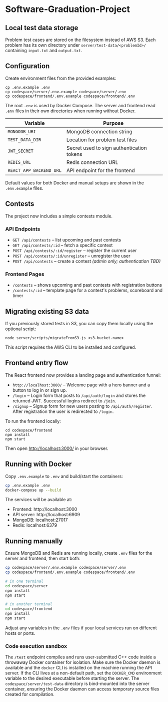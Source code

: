 # Software-Graduation-Project

## Local test data storage

Problem test cases are stored on the filesystem instead of AWS S3. Each
problem has its own directory under `server/test-data/<problemId>/` containing
`input.txt` and `output.txt`.

## Configuration

Create environment files from the provided examples:

```
cp .env.example .env
cp codespace/server/.env.example codespace/server/.env
cp codespace/frontend/.env.example codespace/frontend/.env
```

The root `.env` is used by Docker Compose. The server and frontend read `.env`
files in their own directories when running without Docker.

| Variable | Purpose |
| --- | --- |
| `MONGODB_URI` | MongoDB connection string |
| `TEST_DATA_DIR` | Location for problem test files |
| `JWT_SECRET` | Secret used to sign authentication tokens |
| `REDIS_URL` | Redis connection URL |
| `REACT_APP_BACKEND_URL` | API endpoint for the frontend |

Default values for both Docker and manual setups are shown in the `.env.example`
files.

## Contests

The project now includes a simple contests module.

### API Endpoints

- `GET /api/contests` – list upcoming and past contests
- `GET /api/contests/:id` – fetch a specific contest
- `POST /api/contests/:id/register` – register the current user
- `POST /api/contests/:id/unregister` – unregister the user
- `POST /api/contests` – create a contest *(admin only; authentication TBD)*

### Frontend Pages

- `/contests` – shows upcoming and past contests with registration buttons
- `/contests/:id` – template page for a contest's problems, scoreboard and timer

## Migrating existing S3 data

If you previously stored tests in S3, you can copy them locally using the
optional script:

```
node server/scripts/migrateFromS3.js <s3-bucket-name>
```

This script requires the AWS CLI to be installed and configured.

## Frontend entry flow

The React frontend now provides a landing page and authentication funnel:

- `http://localhost:3000/` – Welcome page with a hero banner and a button to log in or sign up.
- `/login` – Login form that posts to `/api/auth/login` and stores the returned JWT. Successful logins redirect to `/join`.
- `/signup` – Signup form for new users posting to `/api/auth/register`. After registration the user is redirected to `/login`.

To run the frontend locally:

```
cd codespace/frontend
npm install
npm start
```

Then open [http://localhost:3000/](http://localhost:3000/) in your browser.

## Running with Docker

Copy `.env.example` to `.env` and build/start the containers:

```bash
cp .env.example .env
docker-compose up --build
```

The services will be available at:

- Frontend: http://localhost:3000
- API server: http://localhost:6909
- MongoDB: localhost:27017
- Redis: localhost:6379

## Running manually

Ensure MongoDB and Redis are running locally, create `.env` files for the server
and frontend, then start both:

```bash
cp codespace/server/.env.example codespace/server/.env
cp codespace/frontend/.env.example codespace/frontend/.env

# in one terminal
cd codespace/server
npm install
npm start

# in another terminal
cd codespace/frontend
npm install
npm start
```

Adjust any variables in the `.env` files if your local services run on different
hosts or ports.

### Code execution sandbox

The `/test` endpoint compiles and runs user-submitted C++ code inside a
throwaway Docker container for isolation. Make sure the Docker daemon is
available and the `docker` CLI is installed on the machine running the API
server. If the CLI lives at a non-default path, set the `DOCKER_CMD`
environment variable to the desired executable before starting the server.
The `codespace/server/test-data` directory is bind-mounted into the server
container, ensuring the Docker daemon can access temporary source files created
for compilation.
